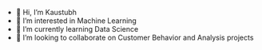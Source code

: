 - 👋 Hi, I’m Kaustubh
- 👀 I’m interested in Machine Learning
- 🌱 I’m currently learning Data Science
- 💞️ I’m looking to collaborate on Customer Behavior and Analysis projects

<!---
kaustubhpande73/kaustubhpande73 is a ✨ special ✨ repository because its `README.md` (this file) appears on your GitHub profile.
You can click the Preview link to take a look at your changes.
--->
